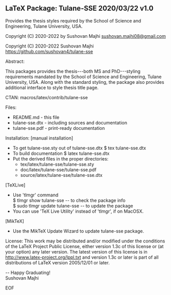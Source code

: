 LaTeX Package: Tulane-SSE 2020/03/22 v1.0
----------------------------------------

Provides the thesis styles required by the School of Science and Engineering,
Tulane University, USA.

Copyright (C) 2020-2022
by Sushovan Majhi <sushovan.majhi08@gmail.com>

Copyright (C) 2020-2022
Sushovan Majhi https://github.com/sushovan4/tulane-sse

Abstract:

  This packages provides the thesis---both MS and PhD---styling requirements
  mandated by the School of Science and Engineering, Tulane University, USA.
  Along with the standard styling, the package also provides additional
  interface to style thesis title page.  

CTAN: macros/latex/contrib/tulane-sse

Files:
  * README.md         -  this file
  * tulane-sse.dtx    -  including sources and documentation
  * tulane-sse.pdf    -  print-ready documentation

Installation: 
[manual installation]
  * To get tulane-sse.sty out of tulane-sse.dtx
        $ tex tulane-sse.dtx 
  * To build documentation
        $ latex tulane-sse.dtx  
  * Put the derived files in the proper directories:
      -  tex/latex/tulane-sse/tulane-sse.sty
      -  doc/latex/tulane-sse/tulane-sse.pdf
      -  source/latex/tulane-sse/tulane-sse.dtx

[TeXLive]
  * Use 'tlmgr' command   
        $ tlmgr show tulane-sse           -- to check the package info   
        $ sudo tlmgr update tulane-sse    -- to update the package   
  * You can use 'TeX Live Utility' instead of 'tlmgr', if on MacOSX.

[MikTeX]
  * Use the MikTeX Update Wizard to update tulane-sse package.

License:
  This work may be distributed and/or modified under the conditions
  of the LaTeX Project Public License, either version 1.3c of this
  license or (at your option) any later version. The latest version
  of this license is in http://www.latex-project.org/lppl.txt
  and version 1.3c or later is part of all distributions of LaTeX
  version 2005/12/01 or later.

--
Happy Graduating!  
Sushovan Majhi
 
EOF
